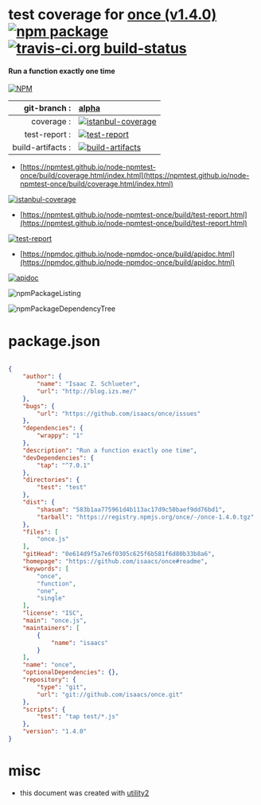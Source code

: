 # test coverage for  [once (v1.4.0)](https://github.com/isaacs/once#readme)  [![npm package](https://img.shields.io/npm/v/npmtest-once.svg?style=flat-square)](https://www.npmjs.org/package/npmtest-once) [![travis-ci.org build-status](https://api.travis-ci.org/npmtest/node-npmtest-once.svg)](https://travis-ci.org/npmtest/node-npmtest-once)
#### Run a function exactly one time

[![NPM](https://nodei.co/npm/once.png?downloads=true&downloadRank=true&stars=true)](https://www.npmjs.com/package/once)

| git-branch : | [alpha](https://github.com/npmtest/node-npmtest-once/tree/alpha)|
|--:|:--|
| coverage : | [![istanbul-coverage](https://npmtest.github.io/node-npmtest-once/build/coverage.badge.svg)](https://npmtest.github.io/node-npmtest-once/build/coverage.html/index.html)|
| test-report : | [![test-report](https://npmtest.github.io/node-npmtest-once/build/test-report.badge.svg)](https://npmtest.github.io/node-npmtest-once/build/test-report.html)|
| build-artifacts : | [![build-artifacts](https://npmtest.github.io/node-npmtest-once/glyphicons_144_folder_open.png)](https://github.com/npmtest/node-npmtest-once/tree/gh-pages/build)|

- [https://npmtest.github.io/node-npmtest-once/build/coverage.html/index.html](https://npmtest.github.io/node-npmtest-once/build/coverage.html/index.html)

[![istanbul-coverage](https://npmtest.github.io/node-npmtest-once/build/screenCapture.buildCi.browser.%252Ftmp%252Fbuild%252Fcoverage.lib.html.png)](https://npmtest.github.io/node-npmtest-once/build/coverage.html/index.html)

- [https://npmtest.github.io/node-npmtest-once/build/test-report.html](https://npmtest.github.io/node-npmtest-once/build/test-report.html)

[![test-report](https://npmtest.github.io/node-npmtest-once/build/screenCapture.buildCi.browser.%252Ftmp%252Fbuild%252Ftest-report.html.png)](https://npmtest.github.io/node-npmtest-once/build/test-report.html)

- [https://npmdoc.github.io/node-npmdoc-once/build/apidoc.html](https://npmdoc.github.io/node-npmdoc-once/build/apidoc.html)

[![apidoc](https://npmdoc.github.io/node-npmdoc-once/build/screenCapture.buildCi.browser.%252Ftmp%252Fbuild%252Fapidoc.html.png)](https://npmdoc.github.io/node-npmdoc-once/build/apidoc.html)

![npmPackageListing](https://npmtest.github.io/node-npmtest-once/build/screenCapture.npmPackageListing.svg)

![npmPackageDependencyTree](https://npmtest.github.io/node-npmtest-once/build/screenCapture.npmPackageDependencyTree.svg)



# package.json

```json

{
    "author": {
        "name": "Isaac Z. Schlueter",
        "url": "http://blog.izs.me/"
    },
    "bugs": {
        "url": "https://github.com/isaacs/once/issues"
    },
    "dependencies": {
        "wrappy": "1"
    },
    "description": "Run a function exactly one time",
    "devDependencies": {
        "tap": "^7.0.1"
    },
    "directories": {
        "test": "test"
    },
    "dist": {
        "shasum": "583b1aa775961d4b113ac17d9c50baef9dd76bd1",
        "tarball": "https://registry.npmjs.org/once/-/once-1.4.0.tgz"
    },
    "files": [
        "once.js"
    ],
    "gitHead": "0e614d9f5a7e6f0305c625f6b581f6d80b33b8a6",
    "homepage": "https://github.com/isaacs/once#readme",
    "keywords": [
        "once",
        "function",
        "one",
        "single"
    ],
    "license": "ISC",
    "main": "once.js",
    "maintainers": [
        {
            "name": "isaacs"
        }
    ],
    "name": "once",
    "optionalDependencies": {},
    "repository": {
        "type": "git",
        "url": "git://github.com/isaacs/once.git"
    },
    "scripts": {
        "test": "tap test/*.js"
    },
    "version": "1.4.0"
}
```



# misc
- this document was created with [utility2](https://github.com/kaizhu256/node-utility2)
